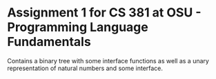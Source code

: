 # Assignment 1 for CS 381 at OSU - Programming Language Fundamentals

Contains a binary tree with some interface functions as well as a unary representation of natural numbers and some interface. 
